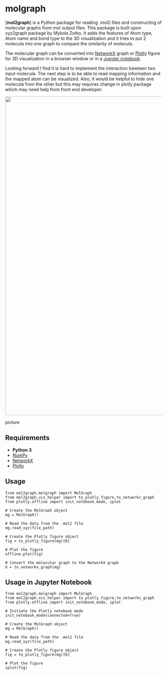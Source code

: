 # molgraph
[**mol2graph**] is a Python package for reading .mol2 files and constructing of molecular graphs from mol output files. This package is built upon xyz2graph package by Mykola Zotko. It adds the features of Atom type, Atom name and bond type to the 3D visualization and it tries to put 2 molecula into one graph to compare the similarity of molecula.

The molecular graph can be converted into [NetworkX](https://networkx.github.io) graph or [Plotly](https://plot.ly) figure for 3D visualization in a browser window or in a [Jupyter notebook](https://jupyter.org).

Looking forward
I find it is hard to implement the interaction bewteen two input molecula. The next step is to be able to read mapping information and the mapped atom can be visualized. Also, it would be helpful to hide one molecula from the other but this may requires change in plotly package which may need help from front end developer.  


<p align="center">
  <img src="images/mol.gif",  width="1024">
</p>picture

## Requirements
 * **Python 3**
 * [NumPy](https://numpy.org)
 * [NetworkX](https://networkx.github.io)
 * [Plotly](https://plot.ly)
 

## Usage
```
from mol2graph.molgraph import MolGraph 
from mol2graph.vis_helper import to_plotly_figure,to_networkx_graph
from plotly.offline import init_notebook_mode, iplot

# Create the MolGraph object
mg = MolGraph()

# Read the data from the .mol2 file
mg.read_xyz(file_path)

# Create the Plotly figure object
fig = to_plotly_figure(mg)[0]

# Plot the figure
offline.plot(fig)

# Convert the molecular graph to the NetworkX graph
G = to_networkx_graph(mg)
```

## Usage in Jupyter Notebook

```
from mol2graph.molgraph import MolGraph 
from mol2graph.vis_helper import to_plotly_figure,to_networkx_graph
from plotly.offline import init_notebook_mode, iplot

# Initiate the Plotly notebook mode
init_notebook_mode(connected=True)

# Create the MolGraph object
mg = MolGraph()

# Read the data from the .mol2 file
mg.read_xyz(file_path)

# Create the Plotly figure object
fig = to_plotly_figure(mg)[0]

# Plot the figure
iplot(fig)
```

